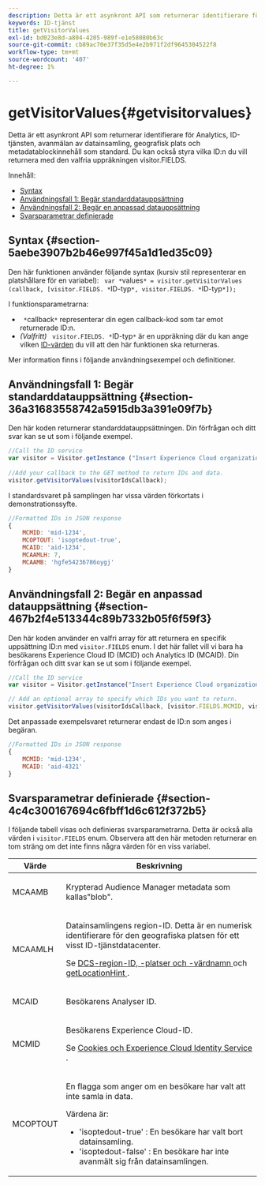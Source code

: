 ```yaml
---
description: Detta är ett asynkront API som returnerar identifierare för Analytics, ID-tjänsten, avanmälan av datainsamling, geografisk plats och metadatablockinnehåll som standard. Du kan också styra vilka ID:n du vill returnera med den valfria uppräkningen visitor.FIELDS.
keywords: ID-tjänst
title: getVisitorValues
exl-id: bd023e8d-a804-4205-989f-e1e58080b63c
source-git-commit: cb89ac70e37f35d5e4e2b971f2df9645304522f8
workflow-type: tm+mt
source-wordcount: '407'
ht-degree: 1%

---
```


# getVisitorValues{#getvisitorvalues}

Detta är ett asynkront API som returnerar identifierare för Analytics, ID-tjänsten, avanmälan av datainsamling, geografisk plats och metadatablockinnehåll som standard. Du kan också styra vilka ID:n du vill returnera med den valfria uppräkningen visitor.FIELDS.

Innehåll:

<ul class="simplelist"> 
 <li> <a href="../../library/get-set/getvisitorvalues.md#section-5aebe3907b2b46e997f45a1d1ed35c09" format="dita" scope="local"> Syntax </a> </li> 
 <li> <a href="../../library/get-set/getvisitorvalues.md#section-36a31683558742a5915db3a391e09f7b" format="dita" scope="local"> Användningsfall 1: Begär standarddatauppsättning </a> </li> 
 <li> <a href="../../library/get-set/getvisitorvalues.md#section-467b2f4e513344c89b7332b05f6f59f3" format="dita" scope="local"> Användningsfall 2: Begär en anpassad datauppsättning </a> </li> 
 <li> <a href="../../library/get-set/getvisitorvalues.md#section-4c4c300167694c6fbff1d6c612f372b5" format="dita" scope="local"> Svarsparametrar definierade </a> </li> 
</ul>

## Syntax {#section-5aebe3907b2b46e997f45a1d1ed35c09}

Den här funktionen använder följande syntax (kursiv stil representerar en platshållare för en variabel): ` var *`values`* = visitor.getVisitorValues (callback, [visitor.FIELDS. *`ID-typ`*, visitor.FIELDS. *`ID-typ`*]);`

I funktionsparametrarna:

* ` *`callback`*` representerar din egen callback-kod som tar emot returnerade ID:n.
* *(Valfritt)* ` visitor.FIELDS. *`ID-typ`*` är en uppräkning där du kan ange vilken [ID-värden](../../library/get-set/getvisitorvalues.md#section-4c4c300167694c6fbff1d6c612f372b5) du vill att den här funktionen ska returneras.

Mer information finns i följande användningsexempel och definitioner.

## Användningsfall 1: Begär standarddatauppsättning {#section-36a31683558742a5915db3a391e09f7b}

Den här koden returnerar standarddatauppsättningen. Din förfrågan och ditt svar kan se ut som i följande exempel.

```js
//Call the ID service 
var visitor = Visitor.getInstance ("Insert Experience Cloud organization ID here",{...}); 
   
//Add your callback to the GET method to return IDs and data. 
visitor.getVisitorValues(visitorIdsCallback);
```

I standardsvaret på samplingen har vissa värden förkortats i demonstrationssyfte.

```js
//Formatted IDs in JSON response 
{ 
    MCMID: 'mid-1234', 
    MCOPTOUT: 'isoptedout-true', 
    MCAID: 'aid-1234', 
    MCAAMLH: 7, 
    MCAAMB: 'hgfe54236786oygj' 
}
```

## Användningsfall 2: Begär en anpassad datauppsättning {#section-467b2f4e513344c89b7332b05f6f59f3}

Den här koden använder en valfri array för att returnera en specifik uppsättning ID:n med `visitor.FIELDS` enum. I det här fallet vill vi bara ha besökarens Experience Cloud ID (MCID) och Analytics ID (MCAID). Din förfrågan och ditt svar kan se ut som i följande exempel.

```js
//Call the ID service 
var visitor = Visitor.getInstance("Insert Experience Cloud organization ID here", { ... });

// Add an optional array to specify which IDs you want to return. 
visitor.getVisitorValues(visitorIdsCallback, [visitor.FIELDS.MCMID, visitor.FIELDS.MCAID]);
```

Det anpassade exempelsvaret returnerar endast de ID:n som anges i begäran.

```js
//Formatted IDs in JSON response 
{ 
    MCMID: 'mid-1234', 
    MCAID: 'aid-4321' 
}
```

## Svarsparametrar definierade {#section-4c4c300167694c6fbff1d6c612f372b5}

I följande tabell visas och definieras svarsparametrarna. Detta är också alla värden i `visitor.FIELDS` enum. Observera att den här metoden returnerar en tom sträng om det inte finns några värden för en viss variabel.

<table id="table_32D0FEEA76CE4F298EED4B8F5C644232"> 
 <thead> 
  <tr> 
   <th colname="col1" class="entry"> Värde </th> 
   <th colname="col2" class="entry"> Beskrivning </th> 
  </tr> 
 </thead>
 <tbody> 
  <tr> 
   <td colname="col1"> <p> <span class="codeph"> MCAAMB </span> </p> </td> 
   <td colname="col2"> <p>Krypterad <span class="keyword"> Audience Manager </span> metadata som kallas"blob". </p> </td> 
  </tr> 
  <tr> 
   <td colname="col1"> <p> <span class="codeph"> MCAAMLH </span> </p> </td> 
   <td colname="col2"> <p>Datainsamlingens region-ID. Detta är en numerisk identifierare för den geografiska platsen för ett visst ID-tjänstdatacenter. </p> <p>Se <a href="https://experienceleague.adobe.com/docs/audience-manager/user-guide/api-and-sdk-code/dcs/dcs-api-reference/dcs-regions.html" format="https" scope="external"> DCS-region-ID, -platser och -värdnamn </a> och <a href="../../library/get-set/getlocationhint.md#reference-a761030ff06c4439946bb56febf42d4c" format="dita" scope="local"> getLocationHint </a>. </p> </td> 
  </tr> 
  <tr> 
   <td colname="col1"> <p> <span class="codeph"> MCAID </span> </p> </td> 
   <td colname="col2"> <p>Besökarens <span class="keyword"> Analyser </span> ID. </p> </td> 
  </tr> 
  <tr> 
   <td colname="col1"> <p> <span class="codeph"> MCMID </span> </p> </td> 
   <td colname="col2"> <p>Besökarens Experience Cloud-ID. </p> <p>Se <a href="../../introduction/cookies.md" format="dita" scope="local"> Cookies och Experience Cloud Identity Service </a>. </p> </td> 
  </tr> 
  <tr> 
   <td colname="col1"> <p> <span class="codeph"> MCOPTOUT </span> </p> </td> 
   <td colname="col2"> <p>En flagga som anger om en besökare har valt att inte samla in data. </p> <p>Värdena är: </p> <p> 
     <ul id="ul_E82431DE12B449F8822499364B363798"> 
      <li id="li_2BAB7C15A38A408E8FC4B85E70B66E46"> <span class="codeph"> 'isoptedout-true' </span>: En besökare har valt bort datainsamling. </li> 
      <li id="li_BB80AE4CEBC44166BC04428B212FEF51"> <span class="codeph"> 'isoptedout-false' </span>: En besökare har inte avanmält sig från datainsamlingen. </li> 
     </ul> </p> </td> 
  </tr> 
 </tbody> 
</table>
